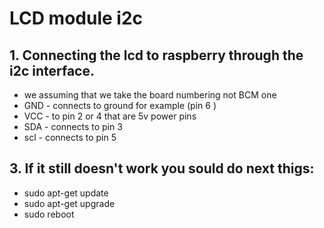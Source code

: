 # LCD module i2c

## 1. Connecting the lcd to raspberry through the i2c interface.
- we assuming that we take the board numbering not BCM one
- GND - connects to ground for example (pin 6 )
- VCC - to pin 2 or 4 that are 5v power pins
- SDA - connects to pin 3
- scl - connects to pin 5

## 3. If it still doesn't work you sould do next thigs:
- sudo apt-get update
- sudo apt-get upgrade
- sudo reboot

